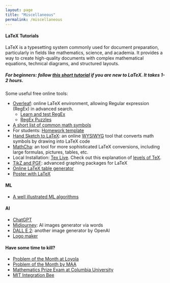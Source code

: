 ```yaml
---
layout: page
title: "Miscellaneous"
permalink: /miscellaneous
---
```


#### LaTeX Tutorials
LaTeX is a typesetting system commonly used for document preparation, particularly in fields like mathematics, science, and academia. It provides a way to create high-quality documents with complex mathematical equations, technical diagrams, and structured layouts. 

##### For beginners: follow [this short tutorial](https://www.overleaf.com/learn/latex/Tutorials) if you are new to LaTeX. It takes 1-2 hours.

Some useful free online tools:

- [Overleaf](https://www.overleaf.com/): online LaTeX environment, allowing Regular expression (RegEx) in advanced search. 
  - [Learn and test RegEx](https://regexr.com/)
  - [RegEx Puzzles](https://regexcrossword.com/)
- [A short list of common math symbols](https://12a9b868-6189-4c2c-b0b4-46a0d794deb8.filesusr.com/ugd/7c0a02_3dab6e1d268349f6b023b3737b7ab96e.pdf)
- For students: [Homework template](https://www.overleaf.com/read/xspntwpwyrqt)
- [Hand Sketch to LaTeX]([https://www.overleaf.com/](https://webdemo.myscript.com/views/math/index.html)): an online [WYSIWYG](https://en.wikipedia.org/wiki/WYSIWYG) tool that converts math symbols by drawing into LaTeX code
- [MathCha](https://www.mathcha.io/): an tool for more sophisticated LaTeX conversions, including large formulas, pictures, tables, etc.
- Local Installation: [Tex Live](https://www.tug.org/texlive/). Check out this explanation of [levels of TeX](https://tug.org/levels.html).
- [TikZ and PGF](https://texample.net//tikz/): advanced graphing packages for LaTeX
- [Online LaTeX table generator](https://www.tablesgenerator.com/#)
- [Poster with LaTeX](https://www.overleaf.com/learn/latex/Posters)

#### ML
  - [A well illustrated ML algorithms](https://illustrated-machine-learning.github.io/index.html#/machine-learning/linear-algorithms#linear-regression)
  

#### AI
  - [ChatGPT](https://chat.openai.com/chat)
  - [Midjourney](https://www.midjourney.com/home/?callbackUrl=%2Fapp%2F): AI images generator via words
  - [DALL E 2](https://openai.com/product/dall-e-2): another image generator by OpenAI
  - [Logo maker](https://www.midjourney.com/home/?callbackUrl=%2Fapp%2F)

#### Have some time to kill?
  - [Problem of the Month at Loyola](https://www.luc.edu/math/problemofthemonth/)
  - [Problem of the Month by MAA](http://sections.maa.org/metrony/problemofthemonth.html)
  - [Mathematics Prize Exam at Columbia University](https://www.math.columbia.edu/~desilva/prize.html)
  - [MIT Integration Bee](https://math.mit.edu/~yyao1/integrationbee.html)

